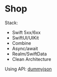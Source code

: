 # Shop

Stack:

- Swift 5xx/6xx
- SwiftUI/UIKit
- Combine
- Async/await
- Realm/SwiftData
- Clean Architecture

Using API: [dummyjson](https://dummyjson.com/docs/products)
